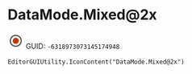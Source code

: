 # DataMode.Mixed@2x
![](/img/DataMode.Mixed@2x.png)
GUID: `-6318973073145174948`
```
EditorGUIUtility.IconContent("DataMode.Mixed@2x")
```
